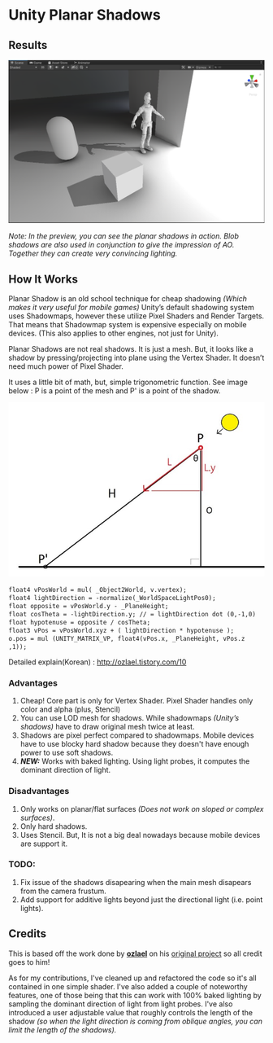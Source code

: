 # Unity Planar Shadows

## Results

![image](GithubContent/preview.png)

*Note: In the preview, you can see the planar shadows in action. Blob shadows are also used in conjunction to give the impression of AO. Together they can create very convincing lighting.*

## How It Works

Planar Shadow is an old school technique for cheap shadowing *(Which makes it very useful for mobile games)* Unity’s default shadowing system uses Shadowmaps, however these utilize Pixel Shaders and Render Targets. That means that Shadowmap system is expensive especially on mobile devices. (This also applies to other engines, not just for Unity).

Planar Shadows are not real shadows. It is just a mesh. But, it looks like a shadow by pressing/projecting into plane using the Vertex Shader. It doesn’t need much power of Pixel Shader.

It uses a little bit of math, but, simple trigonometric function. See image below : P is a point of the mesh and P' is a point of the shadow. 

![image](GithubContent/alittlebitmath.jpg)

```
float4 vPosWorld = mul( _Object2World, v.vertex);
float4 lightDirection = -normalize(_WorldSpaceLightPos0); 
float opposite = vPosWorld.y - _PlaneHeight;
float cosTheta = -lightDirection.y;	// = lightDirection dot (0,-1,0)
float hypotenuse = opposite / cosTheta;
float3 vPos = vPosWorld.xyz + ( lightDirection * hypotenuse );
o.pos = mul (UNITY_MATRIX_VP, float4(vPos.x, _PlaneHeight, vPos.z ,1));  
```

Detailed explain(Korean) : http://ozlael.tistory.com/10

### Advantages
1. Cheap! Core part is only for Vertex Shader. Pixel Shader handles only color and alpha (plus, Stencil)
2. You can use LOD mesh for shadows. While shadowmaps *(Unity’s shadows)* have to draw original mesh twice at least.
3. Shadows are pixel perfect compared to shadowmaps. Mobile devices have to use blocky hard shadow because they doesn't have enough power to use soft shadows.
4. ***NEW:*** Works with baked lighting. Using light probes, it computes the dominant direction of light.

### Disadvantages
1. Only works on planar/flat surfaces *(Does not work on sloped or complex surfaces)*.
2. Only hard shadows.
3. Uses Stencil. But, It is not a big deal nowadays because mobile devices are support it.

### TODO:
1. Fix issue of the shadows disapearing when the main mesh disapears from the camera frustum.
2. Add support for additive lights beyond just the directional light (i.e. point lights).

## Credits

This is based off the work done by **[ozlael](https://github.com/ozlael)** on his [original project](https://github.com/ozlael/PlannarShadowForUnity) so all credit goes to him!

As for my contributions, I've cleaned up and refactored the code so it's all contained in one simple shader. I've also added a couple of noteworthy features, one of those being that this can work with 100% baked lighting by sampling the dominant direction of light from light probes. I've also introduced a user adjustable value that roughly controls the length of the shadow *(so when the light direction is coming from oblique angles, you can limit the length of the shadows).*